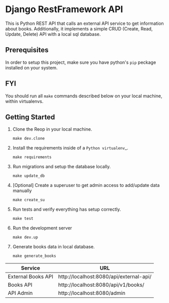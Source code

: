 Django RestFramework API
================================
This is Python REST API that calls an external API service to get information about books. Additionally, it implements a simple CRUD (Create, Read, Update, Delete) API with a local sql database.

Prerequisites
-------------
In order to setup this project, make sure you have python's `pip` peckage installed on your system.

FYI
---
You should run all ``make`` commands described below on your local machine, within virtualenvs.

Getting Started
---------------
1. Clone the Reop in your local machine.

       make dev.clone

2. Install the requirements inside of a `Python virtualenv`_.
   
       make requirements
3. Run migrations and setup the database locally. 
   
       make update_db
4. [Optional] Create a superuser to get admin access to add/update data manually
   
       make create_su

5. Run tests and verify everything has setup correctly.
   
       make test
6. Run the development server
   
       make dev.up
7. Generate books data in local database.

       make generate_books

| Service             | URL                                       |
| -------------       | -------------                             |
| External Books API  | http://localhost:8080/api/external-api/   |
| Books API           | http://localhost:8080/api/v1/books/       |
| API Admin           | http://localhost:8080/admin               |


